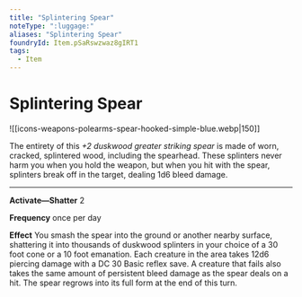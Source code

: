 ```yaml
---
title: "Splintering Spear"
noteType: ":luggage:"
aliases: "Splintering Spear"
foundryId: Item.pSaRswzwaz8gIRT1
tags:
  - Item
---
```


# Splintering Spear
![[icons-weapons-polearms-spear-hooked-simple-blue.webp|150]]

The entirety of this _+2 duskwood greater striking spear_ is made of worn, cracked, splintered wood, including the spearhead. These splinters never harm you when you hold the weapon, but when you hit with the spear, splinters break off in the target, dealing 1d6 bleed damage.

* * *

**Activate—Shatter** 2

**Frequency** once per day

**Effect** You smash the spear into the ground or another nearby surface, shattering it into thousands of duskwood splinters in your choice of a 30 foot cone or a 10 foot emanation. Each creature in the area takes 12d6 piercing damage with a DC 30 Basic reflex save. A creature that fails also takes the same amount of persistent bleed damage as the spear deals on a hit. The spear regrows into its full form at the end of this turn.
